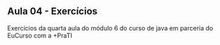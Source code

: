 ## Aula 04 - Exercícios

Exercícios da quarta aula do módulo 6 do curso de java em parceria do EuCurso com a +PraTI
